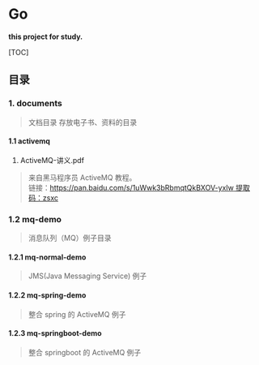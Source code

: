 # Go 

**this project for study.**

[TOC]

## 目录

### 1. documents

> 文档目录
> 存放电子书、资料的目录

#### 1.1 activemq 

1. ActiveMQ-讲义.pdf
> 来自黑马程序员 ActiveMQ 教程。 <br>
> 链接：[https://pan.baidu.com/s/1uWwk3bRbmqtQkBXOV-yxIw 提取码：zsxc](https://pan.baidu.com/s/1uWwk3bRbmqtQkBXOV-yxIw)

### 1.2 mq-demo 

> 消息队列（MQ）例子目录

#### 1.2.1 mq-normal-demo

> JMS(Java Messaging Service) 例子

#### 1.2.2 mq-spring-demo 

> 整合 spring 的 ActiveMQ 例子

#### 1.2.3 mq-springboot-demo

> 整合 springboot 的 ActiveMQ 例子